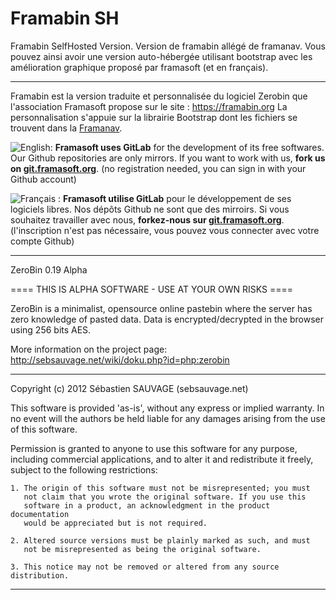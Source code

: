 # Framabin SH

Framabin SelfHosted Version. Version de framabin allégé de framanav. Vous pouvez ainsi avoir une version auto-hébergée utilisant bootstrap avec les amélioration graphique proposé par framasoft (et en français).

* * *

Framabin est la version traduite et personnalisée du logiciel Zerobin que l'association Framasoft propose sur le site :
https://framabin.org
La personnalisation s'appuie sur la librairie Bootstrap dont les fichiers se trouvent dans la [Framanav](https://git.framasoft.org/framasoft/framanav).

![English:](https://upload.wikimedia.org/wikipedia/commons/thumb/a/ae/Flag_of_the_United_Kingdom.svg/20px-Flag_of_the_United_Kingdom.svg.png) **Framasoft uses GitLab** for the development of its free softwares. Our Github repositories are only mirrors.
If you want to work with us, **fork us on [git.framasoft.org](https://git.framasoft.org)**. (no registration needed, you can sign in with your Github account)

![Français :](https://upload.wikimedia.org/wikipedia/commons/thumb/c/c3/Flag_of_France.svg/20px-Flag_of_France.svg.png) **Framasoft utilise GitLab** pour le développement de ses logiciels libres. Nos dépôts Github ne sont que des mirroirs.
Si vous souhaitez travailler avec nous, **forkez-nous sur [git.framasoft.org](https://git.framasoft.org)**. (l'inscription n'est pas nécessaire, vous pouvez vous connecter avec votre compte Github)

* * *

ZeroBin 0.19 Alpha

==== THIS IS ALPHA SOFTWARE - USE AT YOUR OWN RISKS ====

ZeroBin is a minimalist, opensource online pastebin where the server
has zero knowledge of pasted data. Data is encrypted/decrypted in the
browser using 256 bits AES.

More information on the project page:
http://sebsauvage.net/wiki/doku.php?id=php:zerobin

------------------------------------------------------------------------------

Copyright (c) 2012 Sébastien SAUVAGE (sebsauvage.net)

This software is provided 'as-is', without any express or implied warranty.
In no event will the authors be held liable for any damages arising from
the use of this software.

Permission is granted to anyone to use this software for any purpose,
including commercial applications, and to alter it and redistribute it
freely, subject to the following restrictions:

    1. The origin of this software must not be misrepresented; you must
       not claim that you wrote the original software. If you use this
       software in a product, an acknowledgment in the product documentation
       would be appreciated but is not required.

    2. Altered source versions must be plainly marked as such, and must
       not be misrepresented as being the original software.

    3. This notice may not be removed or altered from any source distribution.

------------------------------------------------------------------------------
